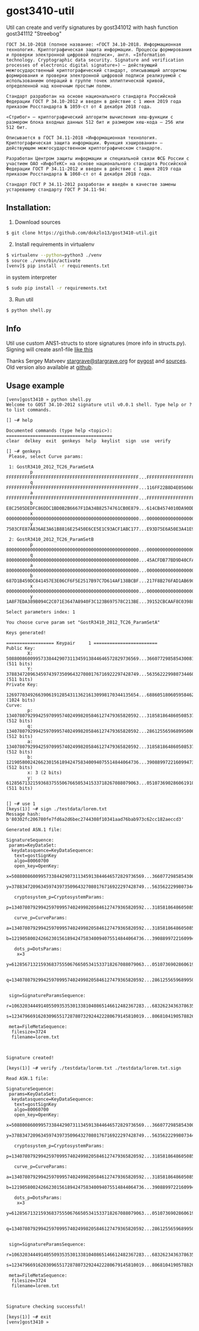 # gost3410-util

Util can create and verify signatures by gost341012 with hash function gost341112 "Streebog"


```
ГОСТ 34.10-2018 (полное название: «ГОСТ 34.10-2018. Информационная технология. Криптографическая защита информации. Процессы формирования и проверки электронной цифровой подписи», англ. «Information technology. Cryptographic data security. Signature and verification processes of electronic digital signature») — действующий межгосударственный криптографический стандарт, описывающий алгоритмы формирования и проверки электронной цифровой подписи реализуемой с использованием операций в группе точек эллиптической кривой, определенной над конечным простым полем.

Стандарт разработан на основе национального стандарта Российской Федерации ГОСТ Р 34.10-2012 и введен в действие с 1 июня 2019 года приказом Росстандарта № 1059-ст от 4 декабря 2018 года.
```

```
«Стрибог» — криптографический алгоритм вычисления хеш-функции с размером блока входных данных 512 бит и размером хеш-кода — 256 или 512 бит.

Описывается в ГОСТ 34.11-2018 «Информационная технология. Криптографическая защита информации. Функция хэширования» — действующем межгосударственном криптографическом стандарте.

Разработан Центром защиты информации и специальной связи ФСБ России с участием ОАО «ИнфоТеКС» на основе национального стандарта Российской Федерации ГОСТ Р 34.11-2012 и введен в действие с 1 июня 2019 года приказом Росстандарта № 1060-ст от 4 декабря 2018 года.

Стандарт ГОСТ Р 34.11-2012 разработан и введён в качестве замены устаревшему стандарту ГОСТ Р 34.11-94:
```

## Installation:

1. Download sources
  ```bash
  $ git clone https://github.com/dokzlo13/gost3410-util.git
  ```
2. Install requirements
  in virtualenv
  ```bash
  $ virtualenv --python=python3 ./venv 
  $ source ./venv/bin/activate
  [venv]$ pip install -r requirements.txt   
  ```
  in system interpreter
  ```bash
  $ sudo pip install -r requirements.txt   
  ```
3. Run util
  ```bash
  $ python shell.py  
  ```

## Info

Util use custom ANS1-structs to store signatures (more info in structs.py).
Signing will create asn1-file [like this](https://lapo.it/asn1js/#MIICljGCAfowggH2DAtnb3N0U2lnbktleQQIODAwNjA3MDAwgYQCQAnucKzKdBbGTR6wsMRISVXWNb1K1gbTmuV6Kz5_bIyLtJVx3AR7Ca539CQFWypWsX8QQqsnMOjNpAj4rI6WS5kCQBBCKrr5sMM0ZHdS8RqIg9seEA7kqlyemZk5NVElQTwYe8elvB_3_l9A4UZ8io9PCc561dAyTwuyJyFqWXI1P7kwQwJBAP___________________________________________________________________________________ccwgYYCQQD___________________________________________________________________________________3EAkEA6MJQXe38ht3BvQsrZmfx2jS4JXR2HLDoeb0IHP0LYmXuPLCQ8w0nYUy0V0AQ2pDdhi751OvuR2FQMZB4WnHHYDBFAgEDAkB1A8_oeoNq46YbiBbiVFDmzl4ck6zxq8F3gGT9y--pId8WJr5P0DbpPXXmpQ46QemAKP5fwjX1uImlictSFfKkAkEA__________________________________________8n5pUy9I2JEW_yK41OBWBgm0s4q_rSuF3KzbFBHxCydTCBhQJBAN853HTlcfNghN3RxOnwUEJnvY2vLYy_jsWQzXbxMp_FTWhE_pbmEnwxgZki3d4mtyKoJ4RBajxfuK5vUuYn_WMCQAuYcEjkCi4bRsQGjObLR-0FzRFPOdVm3ZBDDF15m6LL0W7ZYvOQ4pPmZdjb8mIxn1J2qsI27fvgtXWV6cB6hTcwDgICDo0MCGRhdGEudHh0)

Thanks Sergey Matveev <stargrave@stargrave.org> for [pygost](http://pygost.cypherpunks.ru/Download.html#Download) and [sources](https://git.cypherpunks.ru/cgit.cgi/pygost.git/). Old version also available at [github](https://github.com/ilyaTT/pygost_0_15).

## Usage example

```
[venv]gost3410 » python shell.py                                                      
Welcome to GOST 34.10-2012 signature util v0.0.1 shell. Type help or ? to list commands.

[] ~# help

Documented commands (type help <topic>):
========================================
clear  delkey  exit  genkeys  help  keylist  sign  use  verify

[] ~# genkeys
 Please, select Curve params:

 1: GostR3410_2012_TC26_ParamSetA
         p FFFFFFFFFFFFFFFFFFFFFFFFFFFFFFFFFFFFFFFFFFFFFFFFFF...FFFFFFFFFFFFFFFFFFFFFFFFFFFFFFFFFFFFFFFFFFFFFFFDC7
         q FFFFFFFFFFFFFFFFFFFFFFFFFFFFFFFFFFFFFFFFFFFFFFFFFF...116FF22B8D4E0560609B4B38ABFAD2B85DCACDB1411F10B275
         a FFFFFFFFFFFFFFFFFFFFFFFFFFFFFFFFFFFFFFFFFFFFFFFFFF...FFFFFFFFFFFFFFFFFFFFFFFFFFFFFFFFFFFFFFFFFFFFFFFDC4
         b E8C2505DEDFC86DDC1BD0B2B6667F1DA34B82574761CB0E879...614CB4574010DA90DD862EF9D4EBEE4761503190785A71C760
         x 00000000000000000000000000000000000000000000000000...00000000000000000000000000000000000000000000000003
         y 7503CFE87A836AE3A61B8816E25450E6CE5E1C93ACF1ABC177...E93D75E6A50E3A41E98028FE5FC235F5B889A589CB5215F2A4

 2: GostR3410_2012_TC26_ParamSetB
         p 80000000000000000000000000000000000000000000000000...0000000000000000000000000000000000000000000000006F
         q 80000000000000000000000000000000000000000000000000...45ACFDB77BD9D40CFA8B996712101BEA0EC6346C54374F25BD
         a 80000000000000000000000000000000000000000000000000...0000000000000000000000000000000000000000000000006C
         b 687D1B459DC841457E3E06CF6F5E2517B97C7D614AF138BCBF...217F8B276FAD1AB69C50F78BEE1FA3106EFB8CCBC7C5140116
         x 00000000000000000000000000000000000000000000000000...00000000000000000000000000000000000000000000000002
         y 1A8F7EDA389B094C2C071E3647A8940F3C123B697578C213BE...39152CBCAAF8C0398828041055F94CEEEC7E21340780FE41BD

Select parameters index: 1

You choose curve param set "GostR3410_2012_TC26_ParamSetA"

Keys generated!

================== Keypair     1 ========================
Public Key:
        X: 50880086009957338442907311345913844646572829736569...36607729858543008180429123643076047879601057859037 (511 bits)
        Y: 37883472096345974397350964327080176716922297428749...56356222998073446088852048222536383709185858784061 (511 bits)
Private Key:
        12697703492663906191285431136216130998170344135654...68860518060595846276714728649073054335611395288255 (1024 bits)
Curve:
        p: 13407807929942597099574024998205846127479365820592...31858186486050853753882811946569946433649006083527 (512 bits)
        q: 13407807929942597099574024998205846127479365820592...28612556596899500625279906416653993875474742293109 (512 bits)
        a: 13407807929942597099574024998205846127479365820592...31858186486050853753882811946569946433649006083524 (512 bits)
        b: 12190580024266230156189424758340094075514844064736...39088997221609947354520590448683948135300824418144 (512 bits)
        x: 3 (2 bits)
        y: 61285671321593683755506766505341533718267088079063...05107369028606191097747738367571924466694236795556 (511 bits)


[] ~# use 1
[keys(1)] ~# sign ./testdata/lorem.txt
Message hash: b'80302fc206780fe7fd6a2d6bec2744308f10341aad76bab973c62cc182aeccd3'

Generated ASN.1 file:

SignatureSequence:
 params=KeyDataSet:
  keydatasquence=KeyDataSequence:
   text=gostSignKey
   algo=80060700
   open_key=OpenKey:
    x=50880086009957338442907311345913844646572829736569...36607729858543008180429123643076047879601057859037
    y=37883472096345974397350964327080176716922297428749...56356222998073446088852048222536383709185858784061

   cryptosystem_p=CryptosystemParams:
    p=13407807929942597099574024998205846127479365820592...31858186486050853753882811946569946433649006083527

   curve_p=CurveParams:
    a=13407807929942597099574024998205846127479365820592...31858186486050853753882811946569946433649006083524
    b=12190580024266230156189424758340094075514844064736...39088997221609947354520590448683948135300824418144

   dots_p=DotsParams:
    x=3
    y=61285671321593683755506766505341533718267088079063...05107369028606191097747738367571924466694236795556

   q=13407807929942597099574024998205846127479365820592...28612556596899500625279906416653993875474742293109


 sign=SignatureParamsSequence:
  r=10632034449140550935353013381040865146612482367283...68326234363786350314636826757595654398001324470644
  s=12347966916203096551728780732924422280679145810019...80681041905788269690425303934046509439197121170213

 meta=FileMetaSequence:
  filesize=3724
  filename=lorem.txt



Signature created!

[keys(1)] ~# verify ./testdata/lorem.txt ./testdata/lorem.txt.sign

Read ASN.1 file:

SignatureSequence:
 params=KeyDataSet:
  keydatasquence=KeyDataSequence:
   text=gostSignKey
   algo=80060700
   open_key=OpenKey:
    x=50880086009957338442907311345913844646572829736569...36607729858543008180429123643076047879601057859037
    y=37883472096345974397350964327080176716922297428749...56356222998073446088852048222536383709185858784061

   cryptosystem_p=CryptosystemParams:
    p=13407807929942597099574024998205846127479365820592...31858186486050853753882811946569946433649006083527

   curve_p=CurveParams:
    a=13407807929942597099574024998205846127479365820592...31858186486050853753882811946569946433649006083524
    b=12190580024266230156189424758340094075514844064736...39088997221609947354520590448683948135300824418144

   dots_p=DotsParams:
    x=3
    y=61285671321593683755506766505341533718267088079063...05107369028606191097747738367571924466694236795556

   q=13407807929942597099574024998205846127479365820592...28612556596899500625279906416653993875474742293109


 sign=SignatureParamsSequence:
  r=10632034449140550935353013381040865146612482367283...68326234363786350314636826757595654398001324470644
  s=12347966916203096551728780732924422280679145810019...80681041905788269690425303934046509439197121170213

 meta=FileMetaSequence:
  filesize=3724
  filename=lorem.txt



Signature checking successful!

[keys(1)] ~# exit
[venv]gost3410 »    
```